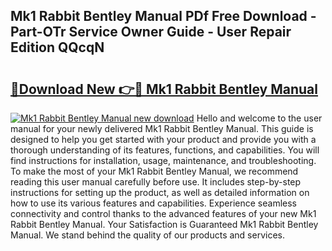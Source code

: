 ## Mk1 Rabbit Bentley Manual PDf Free Download - Part-OTr Service Owner Guide - User Repair Edition QQcqN

# <h2><a href="http://bc64888.oget.top/?id=Mk1+Rabbit+Bentley+Manual">🔗Download New 👉🔴 Mk1 Rabbit Bentley Manual</a></h2>

[![Mk1 Rabbit Bentley Manual new download](https://i.imgur.com/5g1atiW.png)](http://bc64888.oget.top/?id=Mk1+Rabbit+Bentley+Manual)
Hello and welcome to the user manual for your newly delivered Mk1 Rabbit Bentley Manual. This guide is designed to help you get started with your product and provide you with a thorough understanding of its features, functions, and capabilities. You will find instructions for installation, usage, maintenance, and troubleshooting. To make the most of your Mk1 Rabbit Bentley Manual, we recommend reading this user manual carefully before use. It includes step-by-step instructions for setting up the product, as well as detailed information on how to use its various features and capabilities. Experience seamless connectivity and control thanks to the advanced features of your new Mk1 Rabbit Bentley Manual. Your Satisfaction is Guaranteed Mk1 Rabbit Bentley Manual. We stand behind the quality of our products and services.
